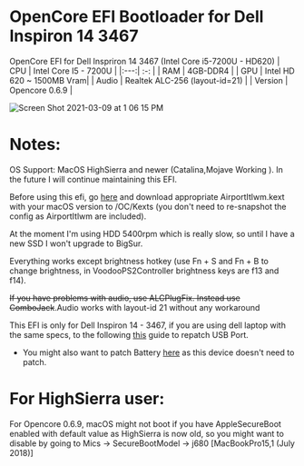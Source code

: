 # OpenCore EFI Bootloader for Dell Inspiron 14 3467
OpenCore EFI for Dell Inspriron 14 3467 (Intel Core i5-7200U - HD620)
| CPU | Intel Core I5 - 7200U |
|:---:| :-:                   |
| RAM | 4GB-DDR4              |
| GPU | Intel HD 620 ~ 1500MB Vram|
| Audio | Realtek ALC-256 (layout-id=21) |
| Version | Opencore 0.6.9 |

![Screen Shot 2021-03-09 at 1 06 15 PM](https://user-images.githubusercontent.com/57698887/110426230-50186780-80d8-11eb-91bb-45d2d78e5b6e.png)

# Notes:
OS Support: MacOS HighSierra and newer (Catalina,Mojave Working ). In the future I will continue maintaining this EFI.

Before using this efi, go [here](https://github.com/OpenIntelWireless/itlwm/releases/) and download appropriate AirportItlwm.kext with your macOS version to /OC/Kexts (you don't need to re-snapshot the config as AirportItlwm are included).

At the moment I'm using HDD 5400rpm which is really slow, so until I have a new SSD I won't upgrade to BigSur.

Everything works except brightness hotkey (use Fn + S and Fn + B to change brightness, in VoodooPS2Controller brightness keys are f13 and f14).

~~If you have problems with audio, use ALCPlugFix. Instead use ComboJack~~.Audio works with layout-id 21 without any workaround

This EFI is only for Dell Inspiron 14 - 3467, if you are using dell laptop with the same specs, to the following [this](https://dortania.github.io/OpenCore-Post-Install/usb/) guide to repatch USB Port.

* You might also want to patch Battery [here](https://dortania.github.io/OpenCore-Post-Install/laptop-specific/battery.html#dsdt-patching) as this device doesn't need to patch.

# For HighSierra user:

For Opencore 0.6.9, macOS might not boot if you have AppleSecureBoot enabled with default value as HighSierra is now old, so you might want to disable by going to Mics -> SecureBootModel -> j680 [MacBookPro15,1 (July 2018)]

